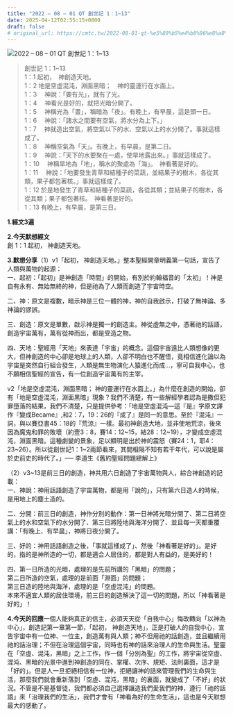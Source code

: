 ```yaml
---
title: "2022 – 08 – 01 QT 創世記 1：1~13"
date: 2025-04-12T02:55:15+0800
draft: false
# original_url: https://cmtc.tw/2022-08-01-qt-%e5%89%b5%e4%b8%96%e8%a8%98-1%ef%bc%9a113
---
```


![2022 – 08 – 01 QT 創世記 1：1~13](/images/qt.jpg  "2022 – 08 – 01 QT 創世記 1：1~13")

> 創世記 1：1~13  
> 1：1 起初，　神創造天地。  
> 1：2 地是空虛混沌，淵面黑暗；　神的靈運行在水面上。  
> 1：3 　神說：「要有光」，就有了光。  
> 1：4 　神看光是好的，就把光暗分開了。  
> 1：5 　神稱光為「晝」，稱暗為「夜」。有晚上，有早晨，這是頭一日。  
> 1：6 　神說：「諸水之間要有空氣，將水分為上下。」  
> 1：7 　神就造出空氣，將空氣以下的水、空氣以上的水分開了。事就這樣成了。  
> 1：8 　神稱空氣為「天」。有晚上，有早晨，是第二日。  
> 1：9 　神說：「天下的水要聚在一處，使旱地露出來。」事就這樣成了。  
> 1：10 　神稱旱地為「地」，稱水的聚處為「海」。　神看著是好的。  
> 1：11 　神說：「地要發生青草和結種子的菜蔬，並結果子的樹木，各從其類，果子都包著核。」事就這樣成了。  
> 1：12 於是地發生了青草和結種子的菜蔬，各從其類；並結果子的樹木，各從其類；果子都包著核。　神看著是好的。  
> 1：13 有晚上，有早晨，是第三日。

**1.經文3遍**

**2.今天默想經文**  
創 1：1 起初， 神創造天地。

**3.默想分享**（1）v1「起初， 神創造天地。」整本聖經開章明義第一句話，宣告了人類與萬物的起源：  
一、起初：「起初」是神創造「時間」的開始，有別於約翰福音的「太初」！神是自有永有、無始無終的神，但是祂為了人類而創造了宇宙時空。

二、神：原文是複數，暗示神是三位一體的神，神的自我啟示，打破了無神論、多神論的謬誤。

三、創造：原文是單數，啟示神是獨一的創造主。神從虛無之中，憑著祂的話語，創造宇宙萬有，萬有從神而出，都是受造之物。

四、天地：聖經用「天地」來表達「宇宙」的概念。這個宇宙遠比人類想像的更大，但神創造的中心卻是地球上的人類，人卻不明白也不醒悟，竟相信進化論以為宇宙是突然自行組合發生，人類是無生物演化人猿進化而成…，寧可自我中心，也不願相信聖經的宣告，有一位創造宇宙萬有的主宰。

v2「地是空虛混沌，淵面黑暗； 神的靈運行在水面上。」為什麼在創造的開始，卻有「地是空虛混沌，淵面黑暗」現象？我們不清楚，有一些解經學者認為是撒但犯罪墮落的結果，我們不清楚，只是提供參考：「地是空虛混沌—這『是』字原文譯作『變成Became』,和2：7，19：26的『成了』是同一的意思。至於『混沌』一詞，與以賽亞書45：18的『荒涼』一樣。最初神創造大地，並非使地荒涼，後來因為魔鬼和罪的敗壞（約壹3：8，賽14：12~15，結28：12~19），才變成空虛混沌，淵面黑暗。這種劇變的景象，足以顯明是出於神的震怒（賽24：1，耶4：23~26）。所以從創世記1：1~2兩節看來，其間相隔不知有若干年代，可以說是屬於史前史的時代了。」── 李道生《舊約聖經問題總解上》

（2）v3~13是前三日的創造，神共用六日創造了宇宙萬物與人，綜合神創造的記載：  
一、神說：神用話語創造了宇宙萬物，都是用「說的」，只有第六日造人的時候，是用地上的塵土造的。

二、分開：前三日的創造，神作分別的動作：第一日神將光暗分開了、第二日將空氣上的水和空氣下的水分開了、第三日將陸地與海洋分開了、並且每一天都重覆講：「有晚上、有早晨」，神將日夜分開了。

三、好的：神用話語創造之後，「事就這樣成了」、然後「神看著是好的」。是好的，指的是神所造的一切，都是適合人居住的，都是對人有益的，是美好的！

四、第一日所造的光暗，處理的是先前所講的「黑暗」的問題；  
第二日所造的空氣，處理的是前面「淵面」的問題；  
第三日造的陸地與海洋，處理的是「空虛混沌」的問題。  
本來不適宜人類的居住環境，前三日的創造解決了這一切的問題，所以「神看著是好的」！

**4.今天的回應**一個人能夠真正的信主，必須天天從「自我中心」悔改轉向「以神為中心」，創造記第一章第一節，「起初， 神創造天地」，正是打破人的自我中心，宣告宇宙中有一位神、一位主，創造萬有與人類；神不但用祂的話創造，並且繼續用祂的話治理；不但在治理這個宇宙，同時也有神的話來治理人的生命與生活。聖靈在「空虛、混沌，黑暗」之上工作，作一個「分別為聖」的工作，將宇宙從空虛、混沌、黑暗的光景中進到神創造的同在、掌權、次序、規矩、法則裏面，這才是「好的」。但是人一旦拒絕相信有一位神，拒絕讓神的話來管理我們的生命與生活，那麼我們就會重新落到「空虛、混沌，黑暗」的裏面，就變成了「不好」的狀況。不管是不是基督徒，我們都必須自己選擇讓造我們愛我們的神，遵行「祂的話語」來「治理我們的生活」，我們才會有「神看為好的生命生活」，這也是今天默想最大的感動了。